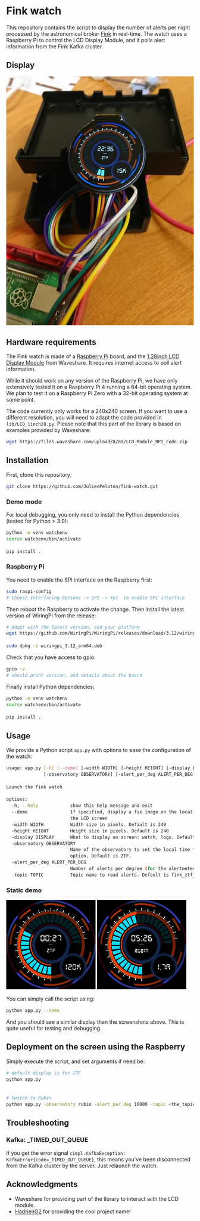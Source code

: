 # Fink watch

This repository contains the script to display the number of alerts per night processed by the astronomical broker [Fink](https://fink-broker.org) in real-time. The watch uses a Raspberry Pi to control the LCD Display Module, and it polls alert information from the Fink Kafka cluster.

## Display

![watch](pictures/watch_desk.JPG)

## Hardware requirements

The Fink watch is made of a [Raspberry Pi](https://www.raspberrypi.com/) board, and the [1.28inch LCD Display Module](https://www.waveshare.com/wiki/1.28inch_LCD_Module) from Waveshare. It requires internet access to poll alert information. 

While it should work on any version of the Raspberry Pi, we have only extensively tested it on a Raspberry Pi 4 running a 64-bit operating system. We plan to test it on a Raspberry Pi Zero with a 32-bit operating system at some point.

The code currently only works for a 240x240 screen. If you want to use a different resolution, you will need to adapt the code provided in `lib/LCD_1inch28.py`. Please note that this part of the library is based on examples provided by Waveshare:

```bash
wget https://files.waveshare.com/upload/8/8d/LCD_Module_RPI_code.zip
``` 

## Installation

First, clone this repository:

```bash
git clone https://github.com/JulienPeloton/fink-watch.git
```

### Demo mode

For local debugging, you only need to install the Python dependencies (tested for Python > 3.9):

```bash
python -m venv watchenv
source watchenv/bin/activate

pip install .
```

### Raspberry Pi

You need to enable the SPI interface on the Raspberry first:

```bash
sudo raspi-config
# Choose Interfacing Options -> SPI -> Yes  to enable SPI interface
```

Then reboot the Raspberry to activate the change. Then install the latest version of WiringPi from the release:

```bash
# Adapt with the latest version, and your platform
wget https://github.com/WiringPi/WiringPi/releases/download/3.12/wiringpi_3.12_arm64.deb

sudo dpkg -i wiringpi_3.12_arm64.deb
```

Check that you have access to gpio:

```bash
gpio -v
# should print version, and details about the board
```

Finally install Python dependencies:

```bash
python -m venv watchenv
source watchenv/bin/activate

pip install .
```

## Usage

We provide a Python script `app.py` with options to ease the configuration of the watch:

```bash
usage: app.py [-h] [--demo] [-width WIDTH] [-height HEIGHT] [-display DISPLAY]
              [-observatory OBSERVATORY] [-alert_per_deg ALERT_PER_DEG] [-topic TOPIC]

Launch the Fink watch

options:
  -h, --help            show this help message and exit
  --demo                If specified, display a fix image on the local computer instead of
                        the LCD screen
  -width WIDTH          Width size in pixels. Default is 240
  -height HEIGHT        Height size in pixels. Default is 240
  -display DISPLAY      What to display on screen: watch, logo. Default is watch.
  -observatory OBSERVATORY
                        Name of the observatory to set the local time for the `clock`
                        option. Default is ZTF.
  -alert_per_deg ALERT_PER_DEG
                        Number of alerts per degree (for the alertmeter). Default is 1000
  -topic TOPIC          Topic name to read alerts. Default is fink_ztf_<YYYYMMDD>.
```

### Static demo

<p float="center">
  <img src="pictures/watch_240_ztf.png" width="240" />
  <img src="pictures/watch_240_rubin.png" width="240" />
</p>

You can simply call the script using:


```bash
python app.py --demo
```

And you should see a similar display than the screenshots above. This is quite useful for testing and debugging.

## Deployment on the screen using the Raspberry

Simply execute the script, and set arguments if need be:

```bash
# default display is for ZTF
python app.py


# Switch to Rubin
python app.py -observatory rubin -alert_per_deg 10000 -topic <the_topic_name_for_rubin>
```

## Troubleshooting

### Kafka: \_TIMED_OUT_QUEUE

If you get the error signal `cimpl.KafkaException: KafkaError{code=_TIMED_OUT_QUEUE}`, this means you've been disconnected from the Kafka cluster by the server. Just relaunch the watch.

## Acknowledgments

- Waveshare for providing part of the library to interact with the LCD module.
- [HadrienG2](https://github.com/HadrienG2) for providing the cool project name!
